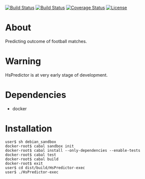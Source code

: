 
[![Build Status](https://travis-ci.org/jacekm-git/HsPredictor.svg)](https://travis-ci.org/jacekm-git/HsPredictor)
[![Build Status](https://circleci.com/gh/jacekm-git/HsPredictor.svg?style=shield&circle-token=c492e3e9a1137d25e5814078a2e1a8abf54c1467)](https://circleci.com/gh/jacekm-git/HsPredictor)
[![Coverage Status](https://coveralls.io/repos/jacekm-git/HsPredictor/badge.svg?branch=master&service=github)](https://coveralls.io/github/jacekm-git/HsPredictor?branch=master)
[![License](https://img.shields.io/badge/License-GPL--3-blue.svg)](http://www.gnu.org/licenses/gpl-3.0.en.html)
# About 
Predicting outcome of football matches.
# Warning 
HsPredictor is at very early stage of development.
# Dependencies 
* docker

# Installation 
```
user$ sh debian_sandbox
docker-root$ cabal sandbox init
docker-root$ cabal install --only-dependencies --enable-tests
docker-root$ cabal test
docker-root$ cabal build
docker-root$ exit
user$ cd dist/build/HsPredictor-exec
user$ ./HsPredictor-exec
```

